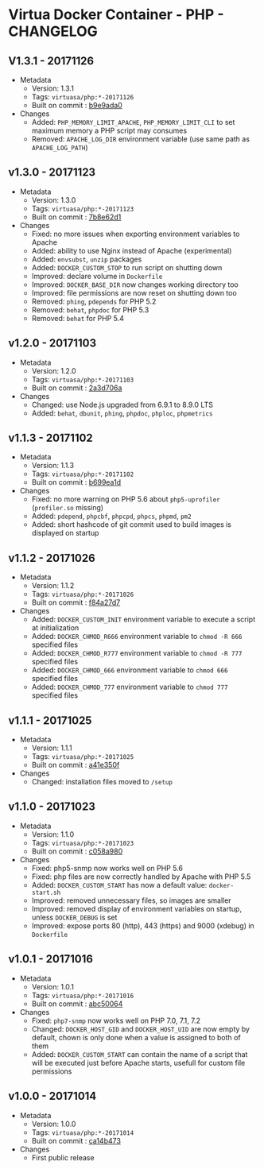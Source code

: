 # Virtua Docker Container - PHP - CHANGELOG

## V1.3.1 - 20171126

* Metadata
  * Version: 1.3.1
  * Tags: `virtuasa/php:*-20171126`
  * Built on commit : [b9e9ada0](https://gitlab.virtua.ch/ddev/tools-docker/commit/b9e9ada0a8eb71f4d464c191ba1866256c7ed123)
* Changes
  * Added: `PHP_MEMORY_LIMIT_APACHE`, `PHP_MEMORY_LIMIT_CLI` to set maximum memory a PHP script may consumes
  * Removed: `APACHE_LOG_DIR` environment variable (use same path as `APACHE_LOG_PATH`)

## v1.3.0 - 20171123

* Metadata
  * Version: 1.3.0
  * Tags: `virtuasa/php:*-20171123`
  * Built on commit : [7b8e62d1](https://gitlab.virtua.ch/ddev/tools-docker/commit/7b8e62d15e1043aa6a5b3cfba265ecd57c58c6f6)
* Changes
  * Fixed: no more issues when exporting environment variables to Apache
  * Added: ability to use Nginx instead of Apache (experimental)
  * Added: `envsubst`, `unzip` packages
  * Added: `DOCKER_CUSTOM_STOP` to run script on shutting down
  * Improved: declare volume in `Dockerfile`
  * Improved: `DOCKER_BASE_DIR` now changes working directory too
  * Improved: file permissions are now reset on shutting down too
  * Removed: `phing`, `pdepends` for PHP 5.2
  * Removed: `behat`, `phpdoc` for PHP 5.3
  * Removed: `behat` for PHP 5.4

## v1.2.0 - 20171103

* Metadata
  * Version: 1.2.0
  * Tags: `virtuasa/php:*-20171103`
  * Built on commit : [2a3d706a](https://gitlab.virtua.ch/ddev/tools-docker/commit/2a3d706af671a3437f20e6de9fb3e6a862170476)
* Changes
  * Changed: use Node.js upgraded from 6.9.1 to 8.9.0 LTS
  * Added: `behat`, `dbunit`, `phing`, `phpdoc`, `phploc`, `phpmetrics`

## v1.1.3 - 20171102

* Metadata
  * Version: 1.1.3
  * Tags: `virtuasa/php:*-20171102`
  * Built on commit : [b699ea1d](https://gitlab.virtua.ch/ddev/tools-docker/commit/b699ea1d0fb52c0283f8ec5b37366e965e6e7354)
* Changes
  * Fixed: no more warning on PHP 5.6 about `php5-uprofiler` (`profiler.so` missing)
  * Added: `pdepend`, `phpcbf`, `phpcpd`, `phpcs`, `phpmd`, `pm2`
  * Added: short hashcode of git commit used to build images is displayed on startup

## v1.1.2 - 20171026

* Metadata
  * Version: 1.1.2
  * Tags: `virtuasa/php:*-20171026`
  * Built on commit : [f84a27d7](https://gitlab.virtua.ch/ddev/tools-docker/commit/f84a27d7837a309e334603de621343c03934eb7c)
* Changes
  * Added: `DOCKER_CUSTOM_INIT` environment variable to execute a script at initialization
  * Added: `DOCKER_CHMOD_R666` environment variable to `chmod -R 666` specified files
  * Added: `DOCKER_CHMOD_R777` environment variable to `chmod -R 777` specified files
  * Added: `DOCKER_CHMOD_666` environment variable to `chmod 666` specified files
  * Added: `DOCKER_CHMOD_777` environment variable to `chmod 777` specified files

## v1.1.1 - 20171025

* Metadata
  * Version: 1.1.1
  * Tags: `virtuasa/php:*-20171025`
  * Built on commit : [a41e350f](https://gitlab.virtua.ch/ddev/tools-docker/commit/a41e350f9da31a6202a97ce9d1b595d9f52173db)
* Changes
  * Changed: installation files moved to `/setup`

## v1.1.0 - 20171023

* Metadata
  * Version: 1.1.0
  * Tags: `virtuasa/php:*-20171023`
  * Built on commit : [c058a980](https://gitlab.virtua.ch/ddev/tools-docker/commit/c058a9809eee884af7abe825efc15ef73493772a)
* Changes
  * Fixed: php5-snmp now works well on PHP 5.6
  * Fixed: php files are now correctly handled by Apache with PHP 5.5
  * Added: `DOCKER_CUSTOM_START` has now a default value: `docker-start.sh`
  * Improved: removed unnecessary files, so images are smaller
  * Improved: removed display of environment variables on startup, unless `DOCKER_DEBUG` is set
  * Improved: expose ports 80 (http), 443 (https) and 9000 (xdebug) in `Dockerfile`

## v1.0.1 - 20171016

* Metadata
  * Version: 1.0.1
  * Tags: `virtuasa/php:*-20171016`
  * Built on commit : [abc50064](https://gitlab.virtua.ch/ddev/tools-docker/commit/abc500643e9fa2b33a3995704a3ba01da96b5dd0)
* Changes
  * Fixed: `php7-snmp` now works well on PHP 7.0, 7.1, 7.2
  * Changed: `DOCKER_HOST_GID` and `DOCKER_HOST_UID` are now empty by default, chown is only done when a value is assigned to both of them
  * Added: `DOCKER_CUSTOM_START` can contain the name of a script that will be executed just before Apache starts, usefull for custom file permissions

## v1.0.0 - 20171014

* Metadata
  * Version: 1.0.0
  * Tags: `virtuasa/php:*-20171014`
  * Built on commit : [ca14b473](https://gitlab.virtua.ch/ddev/tools-docker/commit/ca14b473dd475ca6462986ab174bac041afedf34)
* Changes
  * First public release